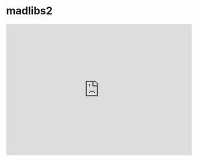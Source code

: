 # madlibs2
<iframe src="https://trinket.io/embed/python/0faecec372?start=result" width="100%" height="356" frameborder="0" marginwidth="0" marginheight="0" allowfullscreen></iframe>
